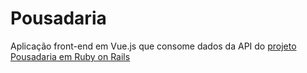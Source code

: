# Pousadaria

Aplicação front-end em Vue.js que consome dados da API do [projeto Pousadaria em Ruby on Rails](https://github.com/paulohenrique-gh/rails-pousadaria)

